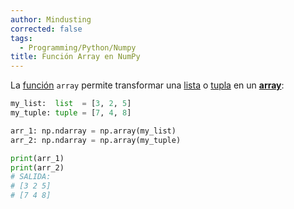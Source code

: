 ```yaml
---
author: Mindusting
corrected: false
tags:
  - Programming/Python/Numpy
title: Función Array en NumPy
---
```


La [función](../py_function.md) `array` permite transformar una [lista](../py_list.md) o [tupla](py_tuple.md) en un [**array**](../../pc/pc_array.md):

```py
my_list:  list  = [3, 2, 5]
my_tuple: tuple = [7, 4, 8]

arr_1: np.ndarray = np.array(my_list)
arr_2: np.ndarray = np.array(my_tuple)

print(arr_1)
print(arr_2)
# SALIDA:
# [3 2 5]
# [7 4 8]
```
